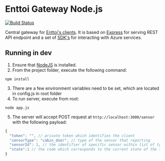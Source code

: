 # Enttoi Gateway Node.js

[![Build Status](https://travis-ci.org/Enttoi/enttoi-gateway.svg)](https://travis-ci.org/Enttoi/enttoi-gateway)

Central gateway for [Enttoi's clients](https://github.com/Enttoi/enttoi-client). It is based on [Express](https://github.com/strongloop/express) for serving REST API endpoint and a set of [SDK's](https://github.com/Azure/azure-sdk-for-node) for interacting with Azure services.

## Running in dev

1. Ensure that [NodeJS](http://nodejs.org/) is installed. 
2. From the project folder, execute the following command:

  ```shell
  npm install
  ```
3. There are a few environment variables need to be set, which are located in config.js in root folder
4. To run server, execute from root:

  ```shell
  node app.js
  ```
5. The server will accept POST request at ```http://localhost:3000/sensor``` with the following payload:
  
  ```js
  {
    "token": "", // private token which identifies the client
    "sensorType": "cabin_door", // type of the sensor that reporting
    "sensorId": 1, // the identifier of specific sensor within list of types
    "state":1 // the code which corresponds to the current state of the sensor
  }
  ```
